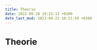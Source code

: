 ```yaml
---
title: Theorie
date: 2022-09-28 19:23:13 +0200
date_last_mod: 2023-09-23 10:21:49 +0200
---
```

# Theorie

